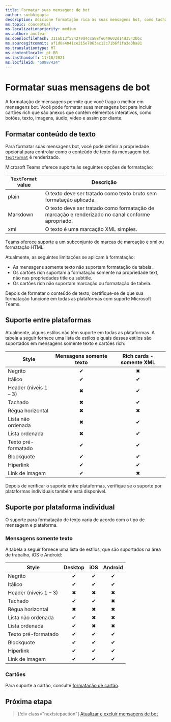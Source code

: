 ```yaml
---
title: Formatar suas mensagens de bot
author: surbhigupta
description: Adicione formatação rica às suas mensagens bot, como tachado, lista ordenada e não ordenada, hiperlink, link de imagem e muito mais.
ms.topic: conceptual
ms.localizationpriority: medium
ms.author: anclear
ms.openlocfilehash: 3116b13f524279d4cca88fe649602d14d3542bbc
ms.sourcegitcommit: af1d0a4041ce215e7863ac12c71b6f1fa3e3ba81
ms.translationtype: MT
ms.contentlocale: pt-BR
ms.lasthandoff: 11/10/2021
ms.locfileid: "60887424"
---
```

# <a name="format-your-bot-messages"></a>Formatar suas mensagens de bot

A formatação de mensagens permite que você traga o melhor em mensagens bot. Você pode formatar suas mensagens bot para incluir cartões rich que são anexos que contêm elementos interativos, como botões, texto, imagens, áudio, vídeo e assim por diante.

## <a name="format-text-content"></a>Formatar conteúdo de texto

Para formatar suas mensagens bot, você pode definir a propriedade opcional para controlar como o conteúdo de texto da mensagem bot [`TextFormat`](/bot-framework/dotnet/bot-builder-dotnet-create-messages#customizing-a-message) é renderizado.

Microsoft Teams oferece suporte às seguintes opções de formatação:

| `TextFormat` value | Descrição |
| --- | --- |
| plain | O texto deve ser tratado como texto bruto sem formatação aplicada.|
| Markdown | O texto deve ser tratado como formatação de marcação e renderizado no canal conforme apropriado. |
| xml | O texto é uma marcação XML simples. |

Teams oferece suporte a um subconjunto de marcas de marcação e xml ou formatação HTML.

Atualmente, as seguintes limitações se aplicam à formatação:

* As mensagens somente texto não suportam formatação de tabela.
* Os cartões rich suportam a formatação somente na propriedade text, não nas propriedades title ou subtitle.
* Os cartões rich não suportam marcação ou formatação de tabela.

Depois de formatar o conteúdo de texto, certifique-se de que sua formatação funcione em todas as plataformas com suporte Microsoft Teams.

## <a name="cross-platform-support"></a>Suporte entre plataformas

Atualmente, alguns estilos não têm suporte em todas as plataformas. A tabela a seguir fornece uma lista de estilos e quais desses estilos são suportados em mensagens somente texto e cartões rich:

| Style                     | Mensagens somente texto | Rich cards - somente XML |
| ---                       | :---: | :---: |
| Negrito                      | ✔ | ✖ |
| Itálico                    | ✔ | ✔ |
| Header (níveis 1 &ndash; 3) | ✖ | ✔ |
| Tachado             | ✖ | ✔ |
| Régua horizontal           | ✖ | ✖ |
| Lista não ordenada            | ✖ | ✔ |
| Lista ordenada              | ✖ | ✔ |
| Texto pré-formatado         | ✔ | ✔ |
| Blockquote                | ✔ | ✔ |
| Hiperlink                 | ✔ | ✔ |
| Link de imagem                | ✔ | ✖ |

Depois de verificar o suporte entre plataformas, verifique se o suporte por plataformas individuais também está disponível.

## <a name="support-by-individual-platform"></a>Suporte por plataforma individual

O suporte para formatação de texto varia de acordo com o tipo de mensagem e plataforma.

### <a name="text-only-messages"></a>Mensagens somente texto

A tabela a seguir fornece uma lista de estilos, que são suportados na área de trabalho, iOS e Android:

| Style                     | Desktop | iOS | Android |
| ---                       | :---: | :---: | :---: |
| Negrito                      | ✔ | ✔ | ✔ |
| Itálico                    | ✔ | ✔ | ✔ |
| Header (níveis 1 &ndash; 3) | ✖ | ✖ | ✖ |
| Tachado             | ✔ | ✔ | ✖ |
| Régua horizontal           | ✖ | ✖ | ✖ |
| Lista não ordenada            | ✔ | ✖ | ✖ |
| Lista ordenada              | ✔ | ✖ | ✖ |
| Texto pré-formatado         | ✔ | ✔ | ✔ |
| Blockquote                | ✔ | ✔ | ✔ |
| Hiperlink                 | ✔ | ✔ | ✔ |
| Link de imagem                | ✔ | ✔ | ✔ |

### <a name="cards"></a>Cartões

Para suporte a cartão, consulte [formatação de cartão](~/task-modules-and-cards/cards/cards-format.md).

## <a name="next-step"></a>Próxima etapa

> [!div class="nextstepaction"]
> [Atualizar e excluir mensagens de bot](~/bots/how-to/update-and-delete-bot-messages.md)
